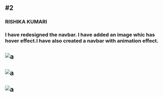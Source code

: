 ## #2
### RISHIKA KUMARI
### I have redesigned the navbar. I have added an image whic has hover effect.I have also created a navbar with animation effect.
## ![a](https://drive.google.com/drive/u/3/my-drive)
## ![a](https://drive.google.com/drive/u/3/my-drive)
## ![a](https://drive.google.com/file/d/1IkgTR7owRGD70kX4rlrtCoPIJWrhf07G/view?usp=sharing)
